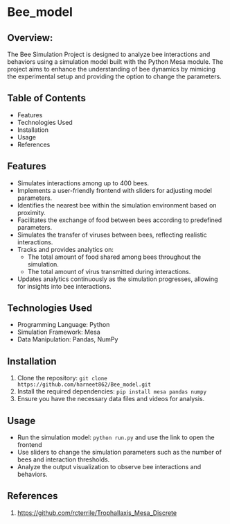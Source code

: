 # Bee_model
## Overview:
The Bee Simulation Project is designed to analyze bee interactions and behaviors using a simulation model built with the Python Mesa module. The project aims to enhance the understanding of bee dynamics by mimicing the experimental setup and providing the option to change the parameters.

## Table of Contents
- Features
- Technologies Used
- Installation
- Usage
- References

## Features
- Simulates interactions among up to 400 bees.
- Implements a user-friendly frontend with sliders for adjusting model parameters.
- Identifies the nearest bee within the simulation environment based on proximity.
- Facilitates the exchange of food between bees according to predefined parameters.
- Simulates the transfer of viruses between bees, reflecting realistic interactions.
- Tracks and provides analytics on:
  - The total amount of food shared among bees throughout the simulation.
  - The total amount of virus transmitted during interactions.
- Updates analytics continuously as the simulation progresses, allowing for insights into bee interactions.
  
## Technologies Used
- Programming Language: Python
- Simulation Framework: Mesa
- Data Manipulation: Pandas, NumPy
    
## Installation
1. Clone the repository:
`git clone https://github.com/harneet862/Bee_model.git`
2. Install the required dependencies:
`pip install mesa pandas numpy `
3. Ensure you have the necessary data files and videos for analysis.

## Usage
- Run the simulation model:
`python run.py`
and use the link to open the frontend
- Use sliders to change the simulation parameters such as the number of bees and interaction thresholds.
- Analyze the output visualization to observe bee interactions and behaviors.

## References
1. https://github.com/rcterrile/Trophallaxis_Mesa_Discrete
